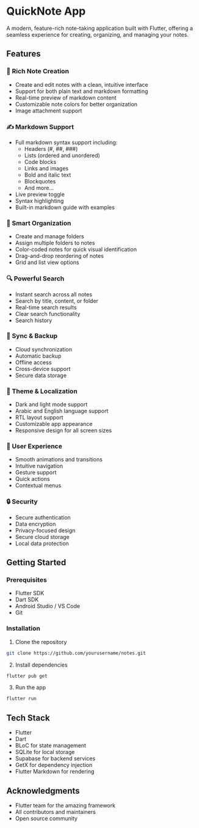 # QuickNote App

A modern, feature-rich note-taking application built with Flutter, offering a seamless experience for creating, organizing, and managing your notes.

## Features

### 📝 Rich Note Creation
- Create and edit notes with a clean, intuitive interface
- Support for both plain text and markdown formatting
- Real-time preview of markdown content
- Customizable note colors for better organization
- Image attachment support

### ✍️ Markdown Support
- Full markdown syntax support including:
  - Headers (#, ##, ###)
  - Lists (ordered and unordered)
  - Code blocks
  - Links and images
  - Bold and italic text
  - Blockquotes
  - And more...
- Live preview toggle
- Syntax highlighting
- Built-in markdown guide with examples

### 📁 Smart Organization
- Create and manage folders
- Assign multiple folders to notes
- Color-coded notes for quick visual identification
- Drag-and-drop reordering of notes
- Grid and list view options

### 🔍 Powerful Search
- Instant search across all notes
- Search by title, content, or folder
- Real-time search results
- Clear search functionality
- Search history

### 🔄 Sync & Backup
- Cloud synchronization
- Automatic backup
- Offline access
- Cross-device support
- Secure data storage

### 🌙 Theme & Localization
- Dark and light mode support
- Arabic and English language support
- RTL layout support
- Customizable app appearance
- Responsive design for all screen sizes

### 🎨 User Experience
- Smooth animations and transitions
- Intuitive navigation
- Gesture support
- Quick actions
- Contextual menus

### 🔒 Security
- Secure authentication
- Data encryption
- Privacy-focused design
- Secure cloud storage
- Local data protection

## Getting Started

### Prerequisites
- Flutter SDK
- Dart SDK
- Android Studio / VS Code
- Git

### Installation
1. Clone the repository
```bash
git clone https://github.com/yourusername/notes.git
```

2. Install dependencies
```bash
flutter pub get
```

3. Run the app
```bash
flutter run
```

## Tech Stack
- Flutter
- Dart
- BLoC for state management
- SQLite for local storage
- Supabase for backend services
- GetX for dependency injection
- Flutter Markdown for rendering


## Acknowledgments
- Flutter team for the amazing framework
- All contributors and maintainers
- Open source community
